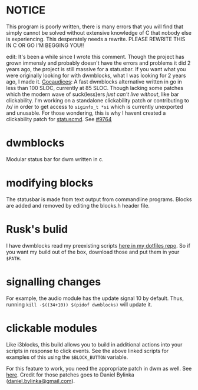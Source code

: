 # NOTICE
This program is poorly written, there is many errors that you will find that simply cannot be solved without extensive knowledge of C that nobody else is experiencing. This desperately needs a rewrite. PLEASE REWRITE THIS IN C OR GO I'M BEGGING YOU!!

edit: It's been a while since I wrote this comment. Though the project has grown immensly and probably doesn't have the errors and problems it did 2 years ago, the project is still massive for a statusbar. If you want what you were originally looking for with dwmblocks, what I was looking for 2 years ago, I made it. [Gocaudices](https://github.com/lordrusk/gocaudices): A fast dwmblocks alternative written in go in less than 100 SLOC, currently at 85 SLOC. Though lacking some patches which the modern wave of suck(less)ers *just can't live without*, like bar clickability. I'm working on a standalone clickability patch or contributing to /x/ in order to get access to `siginfo_t *si` which is currently unexported and unusable. For those wondering, this is why I havent created a clickability patch for [statuscmd](https://dwm.suckless.org/patches/statuscmd). See [#9764](https://github.com/golang/go/issues/9764)

# dwmblocks
Modular status bar for dwm written in c.
# modifying blocks
The statusbar is made from text output from commandline programs.
Blocks are added and removed by editing the blocks.h header file.
# Rusk's bulid
I have dwmblocks read my preexisting scripts [here in my dotfiles repo](https://github.com/LordRusk/artixdwm/tree/master/.local/bin/statusbar).
So if you want my build out of the box, download those and put them in your `$PATH`.
# signalling changes
For example, the audio module has the update signal 10 by default.
Thus, running `kill -$((34+10)) $(pidof dwmblocks)` will update it.

# clickable modules
Like i3blocks, this build allows you to build in additional actions into your scripts in response to click events.
See the above linked scripts for examples of this using the `$BLOCK_BUTTON` variable.

For this feature to work, you need the appropriate patch in dwm as well. See [here](https://gist.github.com/danbyl/54f7c1d57fc6507242a95b71c3d8fdea).
Credit for those patches goes to Daniel Bylinka (daniel.bylinka@gmail.com).
